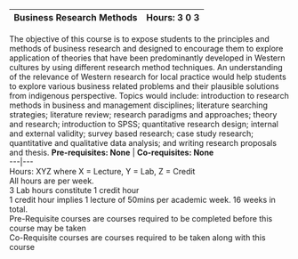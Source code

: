 **Business Research Methods** | **Hours: 3 0 3**  
---|---  
The objective of this course is to expose students to the principles and methods of business research and designed to encourage them to explore application of theories that have been predominantly developed in Western cultures by using different research method techniques. An understanding of the relevance of Western research for local practice would help students to explore various business related problems and their plausible solutions from indigenous perspective. Topics would include: introduction to research methods in business and management disciplines; literature searching strategies; literature review; research paradigms and approaches; theory and research; introduction to SPSS; quantitative research design; internal and external validity; survey based research; case study research; quantitative and qualitative data analysis; and writing research proposals and thesis.
**Pre-requisites: None** | **Co-requisites: None**  
---|---  
Hours: XYZ where X = Lecture, Y = Lab, Z = Credit  
All hours are per week.  
3 Lab hours constitute 1 credit hour  
1 credit hour implies 1 lecture of 50mins per academic week. 16 weeks in total.  
Pre-Requisite courses are courses required to be completed before this course may be taken  
Co-Requisite courses are courses required to be taken along with this course
